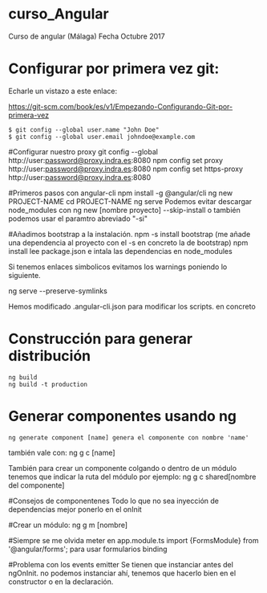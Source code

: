 # curso_Angular
Curso de angular (Málaga)
Fecha Octubre 2017

# Configurar por primera vez git:
Echarle un vistazo a este enlace:

https://git-scm.com/book/es/v1/Empezando-Configurando-Git-por-primera-vez

    $ git config --global user.name "John Doe"
    $ git config --global user.email johndoe@example.com


#Configurar nuestro proxy
git config --global http://user:password@proxy.indra.es:8080
npm config set proxy http://user:password@proxy.indra.es:8080
npm config set https-proxy http://user:password@proxy.indra.es:8080

#Primeros pasos con angular-cli
    npm install -g @angular/cli
    ng new PROJECT-NAME
    cd PROJECT-NAME
    ng serve 
Podemos evitar descargar node_modules con
    ng new [nombre proyecto] --skip-install 
o también podemos usar el paramtro abreviado "-si"


#Añadimos bootstrap a la instalación.
    npm -s install bootstrap 
(me añade una dependencia al proyecto con el -s en concreto la de bootstrap)
    npm install 
lee package.json e intala las dependencias en node_modules

Si tenemos enlaces simbolicos evitamos los warnings poniendo lo siguiente.

ng serve --preserve-symlinks

Hemos modificado .angular-cli.json para modificar los scripts. en concreto

# Construcción para generar distribución
    ng build
    ng build -t production

# Generar componentes usando ng
    ng generate component [name] genera el componente con nombre 'name'
también vale con:
     ng g c [name]

También para crear un componente colgando o dentro de un módulo tenemos que indicar la ruta del módulo
por ejemplo:
    ng g c shared\[nombre del componente]

#Consejos de componentenes
Todo lo que no sea inyección de dependencias mejor ponerlo en el onInit

#Crear un módulo:
    ng g m [nombre]

#Siempre se me olvida meter en app.module.ts
import {FormsModule} from '@angular/forms';
para usar formularios binding

#Problema con los events emitter
Se tienen que instanciar antes del ngOnInit. no podemos instanciar ahí, tenemos que hacerlo bien en el constructor o en la declaración.